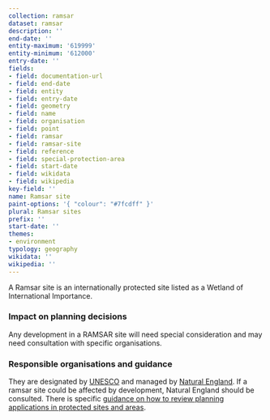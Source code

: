 ```yaml
---
collection: ramsar
dataset: ramsar
description: ''
end-date: ''
entity-maximum: '619999'
entity-minimum: '612000'
entry-date: ''
fields:
- field: documentation-url
- field: end-date
- field: entity
- field: entry-date
- field: geometry
- field: name
- field: organisation
- field: point
- field: ramsar
- field: ramsar-site
- field: reference
- field: special-protection-area
- field: start-date
- field: wikidata
- field: wikipedia
key-field: ''
name: Ramsar site
paint-options: '{ "colour": "#7fcdff" }'
plural: Ramsar sites
prefix: ''
start-date: ''
themes:
- environment
typology: geography
wikidata: ''
wikipedia: ''
---
```


A Ramsar site is an internationally protected site listed as a Wetland of International Importance.

### Impact on planning decisions

Any development in a RAMSAR site will need special consideration and may need consultation with specific organisations. 

### Responsible organisations and guidance

They are designated by [UNESCO](https://en.unesco.org/) and managed by [Natural England](https://www.gov.uk/government/organisations/natural-england). If a ramsar site could be affected by development, Natural England should be consulted. There is specific [guidance on how to review planning applications in protected sites and areas](https://www.gov.uk/guidance/protected-sites-and-areas-how-to-review-planning-applications).
